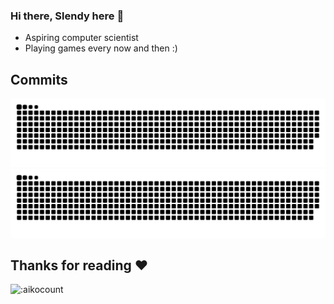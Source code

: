 ### Hi there, Slendy here 👋

<!--
**SlendySWIRS/SlendySWIRS** is a ✨ _special_ ✨ repository because its `README.md` (this file) appears on your GitHub profile.

Here are some ideas to get you started:

- 🔭 I’m currently working on ...
- 🌱 I’m currently learning ...
- 👯 I’m looking to collaborate on ...
- 🤔 I’m looking for help with ...
- 💬 Ask me about ...
- 📫 How to reach me: ...
- 😄 Pronouns: ...
- ⚡ Fun fact: ...
-->

- Aspiring computer scientist
- Playing games every now and then :)

## Commits

![github contribution grid snake animation](https://raw.githubusercontent.com/SlendySWIRS/SlendySWIRS/output/github-contribution-grid-snake-dark.svg#gh-dark-mode-only)![github contribution grid snake animation](https://raw.githubusercontent.com/SlendySWIRS/SlendySWIRS/output/github-contribution-grid-snake.svg#gh-light-mode-only)

## Thanks for reading ❤️

![:aikocount](https://count.getloli.com/get/@SlendySWIRS?theme=rule34)
